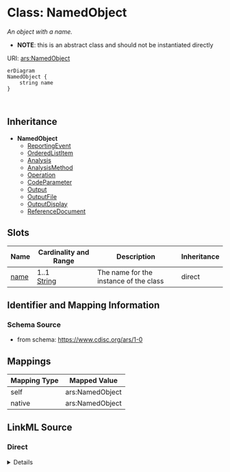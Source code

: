 # Class: NamedObject


_An object with a name._




* __NOTE__: this is an abstract class and should not be instantiated directly


URI: [ars:NamedObject](https://www.cdisc.org/ars/1-0/NamedObject)


```mermaid
erDiagram
NamedObject {
    string name  
}



```




## Inheritance
* **NamedObject**
    * [ReportingEvent](ReportingEvent.md)
    * [OrderedListItem](OrderedListItem.md)
    * [Analysis](Analysis.md)
    * [AnalysisMethod](AnalysisMethod.md)
    * [Operation](Operation.md)
    * [CodeParameter](CodeParameter.md)
    * [Output](Output.md)
    * [OutputFile](OutputFile.md)
    * [OutputDisplay](OutputDisplay.md)
    * [ReferenceDocument](ReferenceDocument.md)



## Slots

| Name | Cardinality and Range | Description | Inheritance |
| ---  | --- | --- | --- |
| [name](name.md) | 1..1 <br/> [String](String.md) | The name for the instance of the class | direct |









## Identifier and Mapping Information







### Schema Source


* from schema: https://www.cdisc.org/ars/1-0





## Mappings

| Mapping Type | Mapped Value |
| ---  | ---  |
| self | ars:NamedObject |
| native | ars:NamedObject |





## LinkML Source

<!-- TODO: investigate https://stackoverflow.com/questions/37606292/how-to-create-tabbed-code-blocks-in-mkdocs-or-sphinx -->

### Direct

<details>
```yaml
name: NamedObject
description: An object with a name.
from_schema: https://www.cdisc.org/ars/1-0
rank: 1000
abstract: true
slots:
- name

```
</details>

### Induced

<details>
```yaml
name: NamedObject
description: An object with a name.
from_schema: https://www.cdisc.org/ars/1-0
rank: 1000
abstract: true
attributes:
  name:
    name: name
    description: The name for the instance of the class.
    from_schema: https://www.cdisc.org/ars/1-0
    rank: 1000
    alias: name
    owner: NamedObject
    domain_of:
    - NamedObject
    range: string
    required: true

```
</details>